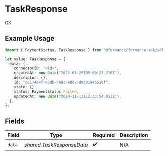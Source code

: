 # TaskResponse

OK

## Example Usage

```typescript
import { PaymentStatus, TaskResponse } from "@formance/formance-sdk/sdk/models/shared";

let value: TaskResponse = {
  data: {
    connectorID: "<id>",
    createdAt: new Date("2022-01-29T05:00:23.216Z"),
    descriptor: {},
    id: "c8174e4f-85db-46ac-add2-d0391946518f",
    state: {},
    status: PaymentStatus.Failed,
    updatedAt: new Date("2024-11-13T22:33:54.853Z"),
  },
};
```

## Fields

| Field                     | Type                      | Required                  | Description               |
| ------------------------- | ------------------------- | ------------------------- | ------------------------- |
| `data`                    | *shared.TaskResponseData* | :heavy_check_mark:        | N/A                       |